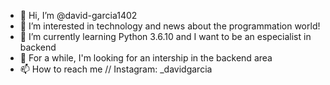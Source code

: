 - 👋 Hi, I’m @david-garcia1402
- 👀 I’m interested in technology and news about the programmation world!
- 🌱 I’m currently learning Python 3.6.10 and I want to be an especialist in backend 
- 💞️ For a while, I'm looking for an intership in the backend area
- 📫 How to reach me // Instagram: _davidgarcia

<!---
david-garcia1402/david-garcia1402 is a ✨ special ✨ repository because its `README.md` (this file) appears on your GitHub profile.
You can click the Preview link to take a look at your changes.
--->
